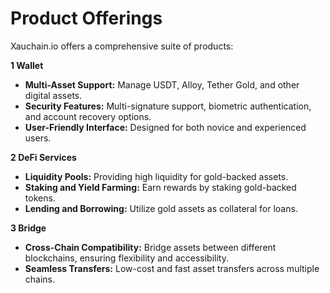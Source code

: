 # Product Offerings

Xauchain.io offers a comprehensive suite of products:

**1 Wallet**

* **Multi-Asset Support:** Manage USDT, Alloy, Tether Gold, and other digital assets.
* **Security Features:** Multi-signature support, biometric authentication, and account recovery options.
* **User-Friendly Interface:** Designed for both novice and experienced users.

**2 DeFi Services**

* **Liquidity Pools:** Providing high liquidity for gold-backed assets.
* **Staking and Yield Farming:** Earn rewards by staking gold-backed tokens.
* **Lending and Borrowing:** Utilize gold assets as collateral for loans.

**3 Bridge**

* **Cross-Chain Compatibility:** Bridge assets between different blockchains, ensuring flexibility and accessibility.
* **Seamless Transfers:** Low-cost and fast asset transfers across multiple chains.
